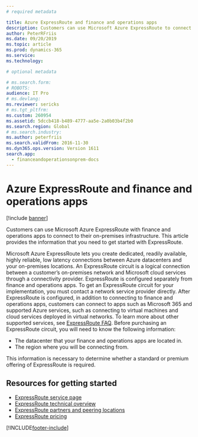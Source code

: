 ```yaml
---
# required metadata

title: Azure ExpressRoute and finance and operations apps
description: Customers can use Microsoft Azure ExpressRoute to connect to their on-premises infrastructure.
author: PeterRFriis
ms.date: 09/20/2019
ms.topic: article
ms.prod: dynamics-365
ms.service:
ms.technology: 

# optional metadata

# ms.search.form: 
# ROBOTS: 
audience: IT Pro
# ms.devlang: 
ms.reviewer: sericks
# ms.tgt_pltfrm: 
ms.custom: 260954
ms.assetid: 5dccb418-b489-4777-aa5e-2a0b03b4f2b0
ms.search.region: Global
# ms.search.industry: 
ms.author: peterfriis
ms.search.validFrom: 2016-11-30
ms.dyn365.ops.version: Version 1611
search.app:
  - financeandoperationsonprem-docs
---
```


# Azure ExpressRoute and finance and operations apps

[!include [banner](../includes/banner.md)]

Customers can use Microsoft Azure ExpressRoute with finance and operations apps to connect to their on-premises infrastructure. This article provides the information that you need to get started with ExpressRoute.

Microsoft Azure ExpressRoute lets you create dedicated, readily available, highly reliable, low latency connections between Azure datacenters and your on-premises locations. An ExpressRoute circuit is a logical connection between a customer’s on-premises network and Microsoft cloud services through a connectivity provider. ExpressRoute is configured separately from finance and operations apps. To get an ExpressRoute circuit for your implementation, you must contact a network service provider directly. After ExpressRoute is configured, in addition to connecting to finance and operations apps, customers can connect to apps such as Microsoft 365 and supported Azure services, such as connecting to virtual machines and cloud services deployed in virtual networks. To learn more about other supported services, see [ExpressRoute FAQ](/azure/expressroute/expressroute-faqs). Before purchasing an ExpressRoute circuit, you will need to know the following information:

- The datacenter that your finance and operations apps are located in.
- The region where you will be connecting from.

This information is necessary to determine whether a standard or premium offering of ExpressRoute is required.

## Resources for getting started

- [ExpressRoute service page](https://azure.microsoft.com/services/expressroute/)
- [ExpressRoute technical overview](/azure/expressroute/expressroute-introduction)
- [ExpressRoute partners and peering locations](/azure/expressroute/expressroute-locations)
- [ExpressRoute pricing](https://azure.microsoft.com/pricing/details/expressroute/)


[!INCLUDE[footer-include](../../../includes/footer-banner.md)]

